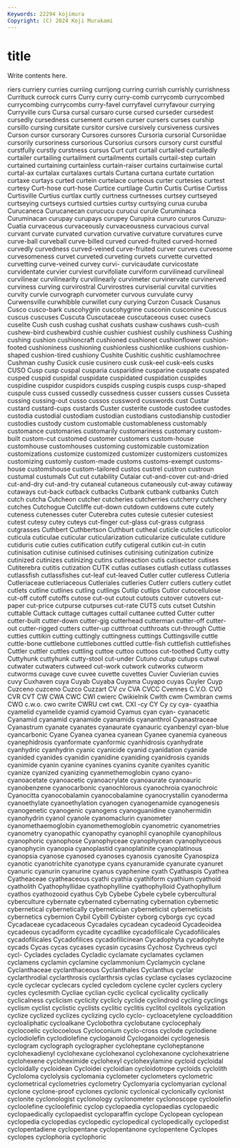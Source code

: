 ```yaml
---
Keywords: 22294 kojimura
Copyright: (C) 2024 Koji Murakami
---
```


# title

Write contents here.



riers curriery curries curriing
currijong curring currish currishly currishness Currituck currock currs Curry curry
curry-comb currycomb currycombed currycombing currycombs curry-favel curryfavel curryfavour currying Curryville
curs Cursa cursal cursaro curse cursed curseder cursedest cursedly cursedness
cursement cursen curser cursers curses curship cursillo cursing cursitate cursitor
cursive cursively cursiveness cursives Curson cursor cursorary Cursores cursores Cursoria
cursorial Cursoriidae cursorily cursoriness cursorious Cursorius cursors cursory curst curstful
curstfully curstly curstness cursus Curt curt curtail curtailed curtailedly curtailer
curtailing curtailment curtailments curtails curtail-step curtain curtained curtaining curtainless curtain-raiser
curtains curtainwise curtal curtal-ax curtalax curtalaxes curtals Curtana curtana curtate
curtation curtaxe curtays curted curtein curtelace curteous curter curtesies curtest
curtesy Curt-hose curt-hose Curtice curtilage Curtin Curtis Curtise Curtiss Curtisville
Curtius curtlax curtly curtness curtnesses curtsey curtseyed curtseying curtseys curtsied
curtsies curtsy curtsying curua curuba Curucaneca Curucanecan curucucu curucui curule
Curuminaca Curuminacan curupay curupays curupey Curupira cururo cururos Curuzu-Cuatia curvaceous
curvaceously curvaceousness curvacious curval curvant curvate curvated curvation curvative curvature
curvatures curve curve-ball curveball curve-billed curved curved-fruited curved-horned curvedly curvedness
curved-veined curve-fruited curver curves curvesome curvesomeness curvet curveted curveting curvets
curvette curvetted curvetting curve-veined curvey curvi- curvicaudate curvicostate curvidentate curvier
curviest curvifoliate curviform curvilinead curvilineal curvilinear curvilinearity curvilinearly curvimeter curvinervate
curvinerved curviness curving curvirostral Curvirostres curviserial curvital curvities curvity curvle
curvograph curvometer curvous curvulate curvy Curwensville curwhibble curwillet cury curying
Curzon Cusack Cusanus Cusco cusco-bark cuscohygrin cuscohygrine cusconin cusconine Cuscus
cuscus cuscuses Cuscuta Cuscutaceae cuscutaceous cusec cusecs cuselite Cush cush
cushag cushat cushats cushaw cushaws cush-cush cushew-bird cushewbird cushie cushier
cushiest cushily cushiness Cushing cushing cushion cushioncraft cushioned cushionet cushionflower
cushion-footed cushioniness cushioning cushionless cushionlike cushions cushion-shaped cushion-tired cushiony Cushite
Cushitic cushitic cushlamochree Cushman cushy Cusick cusie cusinero cusk cusk-eel
cusk-eels cusks CUSO Cusp cusp cuspal cusparia cusparidine cusparine cuspate
cuspated cusped cuspid cuspidal cuspidate cuspidated cuspidation cuspides cuspidine cuspidor
cuspidors cuspids cusping cuspis cusps cusp-shaped cuspule cuss cussed cussedly
cussedness cusser cussers cusses Cusseta cussing cussing-out cusso cussos cussword
cusswords cust Custar custard custard-cups custards Custer custerite custode custodee
custodes custodia custodial custodiam custodian custodians custodianship custodier custodies custody
custom customable customableness customably customance customaries customarily customariness customary custom-built
custom-cut customed customer customers custom-house customhouse customhouses customing customizable customization
customizations customize customized customizer customizers customizes customizing customly custom-made customs
customs-exempt customs-house customshouse custom-tailored custos custrel custron custroun custumal custumals
Cut cut cutability Cutaiar cut-and-cover cut-and-dried cut-and-dry cut-and-try cutaneal cutaneous
cutaneously cut-away cutaway cutaways cut-back cutback cutbacks Cutbank cutbank cutbanks
Cutch cutch cutcha Cutcheon cutcher cutcheries cutcherries cutcherry cutchery cutches
Cutchogue Cutcliffe cut-down cutdown cutdowns cute cutely cuteness cutenesses cuter
Cuterebra cutes cutesie cutesier cutesiest cutest cutesy cutey cuteys cut-finger
cut-glass cut-grass cutgrass cutgrasses Cuthbert Cuthbertson Cuthburt cutheal cuticle cuticles
cuticolor cuticula cuticulae cuticular cuticularization cuticularize cuticulate cutidure cutiduris cutie
cuties cutification cutify cutigeral cutikin cut-in cutin cutinisation cutinise cutinised
cutinises cutinising cutinization cutinize cutinized cutinizes cutinizing cutins cutireaction cutis
cutisector cutises Cutiterebra cutitis cutization CUTK cutlas cutlases cutlash cutlass
cutlasses cutlassfish cutlassfishes cut-leaf cut-leaved Cutler cutler cutleress Cutleria Cutleriaceae
cutleriaceous Cutleriales cutleries Cutlerr cutlers cutlery cutlet cutlets cutline cutlines
cutling cutlings Cutlip cutlips Cutlor cutocellulose cut-off cutoff cutoffs cutose
cut-out cutout cutouts cutover cutovers cut-paper cut-price cutpurse cutpurses cut-rate
CUTS cuts cutset Cutshin cuttable Cuttack cuttage cuttages cuttail cuttanee
cutted Cutter cutter cutter-built cutter-down cutter-gig cutterhead cutterman cutter-off cutter-out
cutter-rigged cutters cutter-up cutthroat cutthroats cut-through Cuttie cutties cuttikin cutting
cuttingly cuttingness cuttings Cuttingsville cuttle cuttle-bone cuttlebone cuttlebones cuttled cuttle-fish
cuttlefish cuttlefishes Cuttler cuttler cuttles cuttling cuttoe cuttoo cuttoos cut-toothed
Cutty cutty Cuttyhunk cuttyhunk cutty-stool cut-under Cutuno cutup cutups cutwal
cutwater cutwaters cutweed cut-work cutwork cutworks cutworm cutworms cuvage cuve
cuvee cuvette cuvettes Cuvier Cuvierian cuvies cuvy Cuxhaven cuya Cuyab
Cuyaba Cuyama Cuyapo cuyas Cuyler Cuyp Cuzceno cuzceno Cuzco Cuzzart
CV cv CVA CVCC Cvennes C.V.O. CVO CVR CVT CW
CWA CWC CWI cwierc Cwikielnik Cwlth cwm Cwmbran cwms CWO
c.w.o. cwo cwrite CWRU cwt cwt. CXI -cy CY Cy
cy cya- cyaathia cyamelid cyamelide cyamid cyamoid Cyamus cyan cyan-
cyanacetic Cyanamid cyanamid cyanamide cyanamids cyananthrol Cyanastraceae Cyanastrum cyanate cyanates
cyanaurate cyanauric cyanbenzyl cyan-blue cyancarbonic Cyane Cyanea cyanea cyanean Cyanee
cyanemia cyaneous cyanephidrosis cyanformate cyanformic cyanhidrosis cyanhydrate cyanhydric cyanhydrin cyanic
cyanicide cyanid cyanidation cyanide cyanided cyanides cyanidin cyanidine cyaniding cyanidrosis
cyanids cyanimide cyanin cyanine cyanines cyanins cyanite cyanites cyanitic cyanize
cyanized cyanizing cyanmethemoglobin cyano cyano- cyanoacetate cyanoacetic cyanoacrylate cyanoaurate cyanoauric
cyanobenzene cyanocarbonic cyanochlorous cyanochroia cyanochroic Cyanocitta cyanocobalamin cyanocobalamine cyanocrystallin cyanoderma
cyanoethylate cyanoethylation cyanogen cyanogenamide cyanogenesis cyanogenetic cyanogenic cyanogens cyanoguanidine cyanohermidin
cyanohydrin cyanol cyanole cyanomaclurin cyanometer cyanomethaemoglobin cyanomethemoglobin cyanometric cyanometries cyanometry
cyanopathic cyanopathy cyanophil cyanophile cyanophilous cyanophoric cyanophose Cyanophyceae cyanophycean cyanophyceous
cyanophycin cyanopia cyanoplastid cyanoplatinite cyanoplatinous cyanopsia cyanose cyanosed cyanoses cyanosis
cyanosite Cyanospiza cyanotic cyanotrichite cyanotype cyans cyanuramide cyanurate cyanuret cyanuric
cyanurin cyanurine cyanus cyaphenine cyath Cyathaspis Cyathea Cyatheaceae cyatheaceous cyathi
cyathia cyathiform cyathium cyathoid cyatholith Cyathophyllidae cyathophylline cyathophylloid Cyathophyllum cyathos
cyathozooid cyathus Cyb Cybebe Cybele cybele cybercultural cyberculture cybernate cybernated
cybernating cybernation cybernetic cybernetical cybernetically cybernetician cyberneticist cyberneticists cybernetics cybernion
Cybil Cybill Cybister cyborg cyborgs cyc cycad Cycadaceae cycadaceous Cycadales
cycadean cycadeoid Cycadeoidea cycadeous cycadiform cycadite cycadlike cycadofilicale Cycadofilicales cycadofilicales
Cycadofilices cycadofilicinean Cycadophyta cycadophyte cycads Cycas cycas cycases cycasin cycasins
Cychosz Cychreus cycl cycl- Cyclades cyclades Cycladic cyclamate cyclamates cyclamen
cyclamens cyclamin cyclamine cyclammonium Cyclamycin cyclane Cyclanthaceae cyclanthaceous Cyclanthales Cyclanthus
cyclar cyclarthrodial cyclarthrosis cyclarthrsis cyclas cyclase cyclases cyclazocine cycle cyclecar
cyclecars cycled cycledom cyclene cycler cyclers cyclery cycles cyclesmith Cycliae
cyclian cyclic cyclical cyclicality cyclically cyclicalness cyclicism cyclicity cyclicly cyclide
cyclindroid cycling cyclings cyclism cyclist cyclistic cyclists cyclitic cyclitis cyclitol
cyclitols cyclization cyclize cyclized cyclizes cyclizing cyclo cyclo- cycloacetylene cycloaddition
cycloaliphatic cycloalkane Cyclobothra cyclobutane cyclocephaly cyclocoelic cyclocoelous Cycloconium cyclo-cross cyclode
cyclodiene cyclodiolefin cyclodiolefine cycloganoid Cycloganoidei cyclogenesis cyclogram cyclograph cyclographer cycloheptane
cycloheptanone cyclohexadienyl cyclohexane cyclohexanol cyclohexanone cyclohexatriene cyclohexene cycloheximide cyclohexyl cyclohexylamine
cycloid cycloidal cycloidally cycloidean Cycloidei cycloidian cycloidotrope cycloids cyclolith Cycloloma
cyclolysis cyclomania cyclometer cyclometers cyclometric cyclometrical cyclometries cyclometry Cyclomyaria cyclomyarian
cyclonal cyclone cyclone-proof cyclones cyclonic cyclonical cyclonically cyclonist cyclonite cyclonologist
cyclonology cyclonometer cyclonoscope cycloolefin cycloolefine cycloolefinic cyclop cyclopaedia cyclopaedias cyclopaedic
cyclopaedically cyclopaedist cycloparaffin cyclope Cyclopean cyclopean cyclopedia cyclopedias cyclopedic cyclopedical
cyclopedically cyclopedist cyclopentadiene cyclopentane cyclopentanone cyclopentene Cyclopes cyclopes cyclophoria cyclophoric
